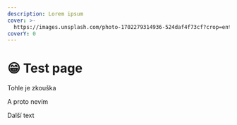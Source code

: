 ```yaml
---
description: Lorem ipsum
cover: >-
  https://images.unsplash.com/photo-1702279314936-524daf4f73cf?crop=entropy&cs=srgb&fm=jpg&ixid=M3wxOTcwMjR8MHwxfHJhbmRvbXx8fHx8fHx8fDE3MDU0OTM0NDF8&ixlib=rb-4.0.3&q=85
coverY: 0
---
```


# 😁 Test page

Tohle je zkouška

A proto nevím

Další text
